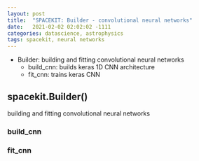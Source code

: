 ```yaml
---
layout: post
title:  "SPACEKIT: Builder - convolutional neural networks"
date:   2021-02-02 02:02:02 -1111
categories: datascience, astrophysics
tags: spacekit, neural networks
---
```


- Builder: building and fitting convolutional neural networks
    - build_cnn: builds keras 1D CNN architecture
    - fit_cnn: trains keras CNN

## spacekit.Builder()
building and fitting convolutional neural networks

### build_cnn

### fit_cnn
